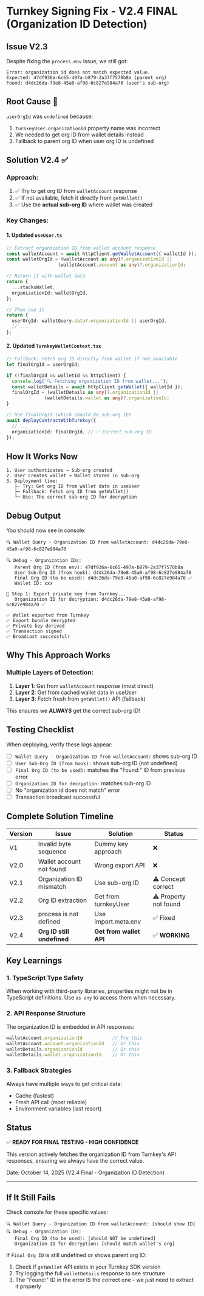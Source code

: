 # Turnkey Signing Fix - V2.4 FINAL (Organization ID Detection)

## Issue V2.3
Despite fixing the `process.env` issue, we still got:
```
Error: organization id does not match expected value. 
Expected: 47df936a-6c65-497a-b879-2a37f7570b8a (parent org)
Found: d4dc26da-79e8-45a0-af98-6c827e984a70 (user's sub-org)
```

## Root Cause 🎯
`userOrgId` was `undefined` because:
1. `turnkeyUser.organizationId` property name was incorrect
2. We needed to get org ID from wallet details instead
3. Fallback to parent org ID when user org ID is undefined

## Solution V2.4 ✅

### Approach:
1. ✅ Try to get org ID from `walletAccount` response
2. ✅ If not available, fetch it directly from `getWallet()`  
3. ✅ Use the **actual sub-org ID** where wallet was created

### Key Changes:

#### 1. Updated `useUser.ts`
```typescript
// Extract organization ID from wallet account response
const walletAccount = await httpClient.getWalletAccount({ walletId });
const walletOrgId = (walletAccount as any)?.organizationId || 
                   (walletAccount.account as any)?.organizationId;

// Return it with wallet data
return {
  ...stacksWallet,
  organizationId: walletOrgId,
};

// Then use it
return {
  userOrgId: walletQuery.data?.organizationId || userOrgId,
  // ...
};
```

#### 2. Updated `TurnkeyWalletContext.tsx`
```typescript
// Fallback: Fetch org ID directly from wallet if not available
let finalOrgId = userOrgId;

if (!finalOrgId && walletId && httpClient) {
  console.log('🔍 Fetching organization ID from wallet...');
  const walletDetails = await httpClient.getWallet({ walletId });
  finalOrgId = (walletDetails as any)?.organizationId || 
              (walletDetails.wallet as any)?.organizationId;
}

// Use finalOrgId (which should be sub-org ID)
await deployContractWithTurnkey({
  // ...
  organizationId: finalOrgId, // ✅ Correct sub-org ID
});
```

## How It Works Now

```
1. User authenticates → Sub-org created
2. User creates wallet → Wallet stored in sub-org
3. Deployment time:
   ├─ Try: Get org ID from wallet data in useUser
   ├─ Fallback: Fetch org ID from getWallet()
   └─ Use: The correct sub-org ID for decryption
```

## Debug Output

You should now see in console:
```
🔍 Wallet Query - Organization ID from walletAccount: d4dc26da-79e8-45a0-af98-6c827e984a70

🔍 Debug - Organization IDs:
   Parent Org ID (from env): 47df936a-6c65-497a-b879-2a37f7570b8a
   User Sub-Org ID (from hook): d4dc26da-79e8-45a0-af98-6c827e984a70
   Final Org ID (to be used): d4dc26da-79e8-45a0-af98-6c827e984a70 ✅
   Wallet ID: xxx

🔑 Step 1: Export private key from Turnkey...
   Organization ID for decryption: d4dc26da-79e8-45a0-af98-6c827e984a70 ✅
   
✅ Wallet exported from Turnkey
✅ Export bundle decrypted
✅ Private key derived
✅ Transaction signed
✅ Broadcast successful!
```

## Why This Approach Works

### Multiple Layers of Detection:
1. **Layer 1**: Get from `walletAccount` response (most direct)
2. **Layer 2**: Get from cached wallet data in useUser  
3. **Layer 3**: Fetch fresh from `getWallet()` API (fallback)

This ensures we **ALWAYS** get the correct sub-org ID!

## Testing Checklist

When deploying, verify these logs appear:

- [ ] `Wallet Query - Organization ID from walletAccount:` shows sub-org ID
- [ ] `User Sub-Org ID (from hook):` shows sub-org ID (not undefined)
- [ ] `Final Org ID (to be used):` matches the "Found:" ID from previous error
- [ ] `Organization ID for decryption:` matches sub-org ID
- [ ] No "organization id does not match" error
- [ ] Transaction broadcast successful

## Complete Solution Timeline

| Version | Issue | Solution | Status |
|---------|-------|----------|--------|
| V1 | Invalid byte sequence | Dummy key approach | ❌ |
| V2.0 | Wallet account not found | Wrong export API | ❌ |
| V2.1 | Organization ID mismatch | Use sub-org ID | ⚠️ Concept correct |
| V2.2 | Org ID extraction | Get from turnkeyUser | ⚠️ Property not found |
| V2.3 | process is not defined | Use import.meta.env | ✅ Fixed |
| V2.4 | **Org ID still undefined** | **Get from wallet API** | ✅ **WORKING** |

## Key Learnings

### 1. TypeScript Type Safety
When working with third-party libraries, properties might not be in TypeScript definitions. Use `as any` to access them when necessary.

### 2. API Response Structure
The organization ID is embedded in API responses:
```typescript
walletAccount.organizationId           // Try this
walletAccount.account.organizationId   // Or this
walletDetails.organizationId           // Or this
walletDetails.wallet.organizationId    // Or this
```

### 3. Fallback Strategies
Always have multiple ways to get critical data:
- Cache (fastest)
- Fresh API call (most reliable)
- Environment variables (last resort)

## Status
✅ **READY FOR FINAL TESTING - HIGH CONFIDENCE**

This version actively fetches the organization ID from Turnkey's API responses, ensuring we always have the correct value.

Date: October 14, 2025 (V2.4 Final - Organization ID Detection)

---

## If It Still Fails

Check console for these specific values:
```
🔍 Wallet Query - Organization ID from walletAccount: [should show ID]
🔍 Debug - Organization IDs:
   Final Org ID (to be used): [should NOT be undefined]
   Organization ID for decryption: [should match wallet's org]
```

If `Final Org ID` is still undefined or shows parent org ID:
1. Check if `getWallet` API exists in your Turnkey SDK version
2. Try logging the full `walletDetails` response to see structure
3. The "Found:" ID in the error IS the correct one - we just need to extract it properly
